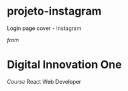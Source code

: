 # projeto-instagram
Login page cover - Instagram

_from_

# Digital Innovation One

_Course_
React Web Developer

